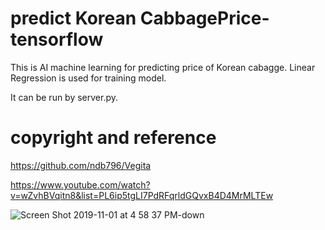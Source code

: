 # predict Korean CabbagePrice-tensorflow
This is AI machine learning for predicting price of Korean cabagge.
Linear Regression is used for training model.

It can be run by server.py.

# copyright and reference
https://github.com/ndb796/Vegita

https://www.youtube.com/watch?v=wZvhBVqitn8&list=PL6ip5tgLI7PdRFqrldGQvxB4D4MrMLTEw


![Screen Shot 2019-11-01 at 4 58 37 PM-down](https://user-images.githubusercontent.com/40285946/68010836-ff655300-fcc8-11e9-8e3e-62386cab4210.png)
